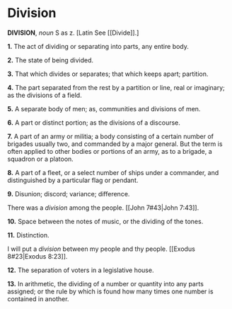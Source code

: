 # Division

**DIVISION**, _noun_ S as z. \[Latin See [[Divide]].\]

**1.** The act of dividing or separating into parts, any entire body.

**2.** The state of being divided.

**3.** That which divides or separates; that which keeps apart; partition.

**4.** The part separated from the rest by a partition or line, real or imaginary; as the divisions of a field.

**5.** A separate body of men; as, communities and divisions of men.

**6.** A part or distinct portion; as the divisions of a discourse.

**7.** A part of an army or militia; a body consisting of a certain number of brigades usually two, and commanded by a major general. But the term is often applied to other bodies or portions of an army, as to a brigade, a squadron or a platoon.

**8.** A part of a fleet, or a select number of ships under a commander, and distinguished by a particular flag or pendant.

**9.** Disunion; discord; variance; difference.

There was a _division_ among the people. [[John 7#43|John 7:43]].

**10.** Space between the notes of music, or the dividing of the tones.

**11.** Distinction.

I will put a _division_ between my people and thy people. [[Exodus 8#23|Exodus 8:23]].

**12.** The separation of voters in a legislative house.

**13.** In arithmetic, the dividing of a number or quantity into any parts assigned; or the rule by which is found how many times one number is contained in another.